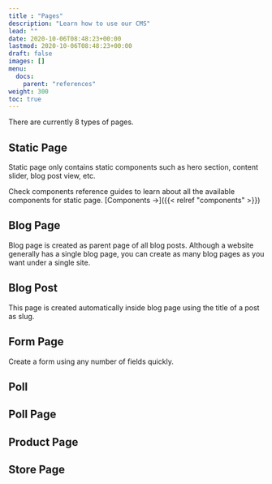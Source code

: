 ```yaml
---
title : "Pages"
description: "Learn how to use our CMS"
lead: ""
date: 2020-10-06T08:48:23+00:00
lastmod: 2020-10-06T08:48:23+00:00
draft: false
images: []
menu:
  docs:
    parent: "references"
weight: 300
toc: true
---
```

There are currently 8 types of pages.

## Static Page

Static page only contains static components such as hero section, content slider, blog post view, etc.

Check components reference guides to learn about all the available components for static page. [Components →]({{< relref "components" >}})

## Blog Page

Blog page is created as parent page of all blog posts. Although a website generally has a single blog page,
you can create as many blog pages as you want under a single site.

## Blog Post

This page is created automatically inside blog page using the title of a post as slug.

## Form Page

Create a form using any number of fields quickly.

## Poll

## Poll Page

## Product Page

## Store Page
